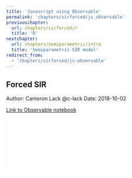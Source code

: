 ```yaml
---
title: 'Javascript using Observable'
permalink: 'chapters/sirforced/js_observable'
previouschapter:
  url: chapters/sirforced/r
  title: 'R'
nextchapter:
  url: chapters/semiparametric/intro
  title: 'Semiparametric SIR model'
redirect_from:
  - 'chapters/sirforced/js-observable'
---
```

## Forced SIR

Author: Cameron Lack @c-lack
Date: 2018-10-02

[Link to Observable notebook](https://beta.observablehq.com/@epichef/forced-sir)

<script type="application/javascript">

function resizeIFrameToFitContent( iFrame ) {

    iFrame.width  = iFrame.contentWindow.document.body.scrollWidth;
    iFrame.height = iFrame.contentWindow.document.body.scrollHeight;
}

window.addEventListener('DOMContentLoaded', function(e) {

    var iFrame = document.getElementById( 'iFrame1' );
    resizeIFrameToFitContent( iFrame );

    // or, to resize all iframes:
    var iframes = document.querySelectorAll("iframe");
    for( var i = 0; i < iframes.length; i++) {
        resizeIFrameToFitContent( iframes[i] );
    }
} );

function importParentStyles() {
    var parentStyleSheets = parent.document.styleSheets;
    var cssString = "";
    for (var i = 0, count = parentStyleSheets.length; i < count; ++i) {
        if (parentStyleSheets[i].cssRules) {
            var cssRules = parentStyleSheets[i].cssRules;
            for (var j = 0, countJ = cssRules.length; j < countJ; ++j)
                cssString += cssRules[j].cssText;
        }
        else
            cssString += parentStyleSheets[i].cssText;  // IE8 and earlier
    }
    var style = document.createElement("style");
    style.type = "text/css";
    try {
        style.innerHTML = cssString;
    }
    catch (ex) {
        style.styleSheet.cssText = cssString;  // IE8 and earlier
    }
    document.getElementsByTagName("head")[0].appendChild(style);
}

</script>

<iframe src="../../observables/forced-sir/index.html" onload="this.width=screen.width;this.height=screen.height;" frameBorder="0" scrolling="no"></iframe>
